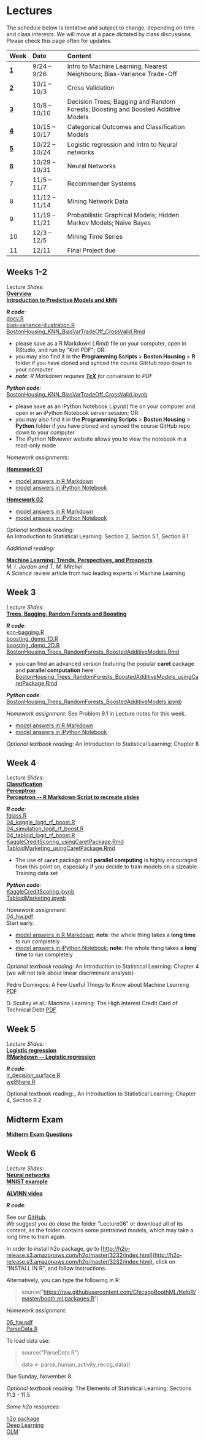 # **Lectures**

The schedule below is tentative and subject to change, depending on time and class interests.
We will move at a pace dictated by class discussions. Please check this page often for updates.

| Week                | Date                | Content                                                                          |
|:--------------------|:--------------------|:---------------------------------------------------------------------------------|
| [**1**](#weeks-1-2) | 9/24 &ndash; 9/26   | Intro to  Machine Learning; Nearest Neighbours; Bias-Variance Trade-Off          |
| [**2**](#weeks-1-2) | 10/1 &ndash; 10/3   | Cross Validation                                                                 |
| [**3**](#week-3)    | 10/8 &ndash; 10/10  | Decision Trees; Bagging and Random Forests; Boosting and Boosted Additive Models |
| [**4**](#week-4)    | 10/15 &ndash; 10/17 | Categorical Outcomes and Classification Models                                   |
| [**5**](#week-5)    | 10/22 &ndash; 10/24 | Logistic regression and Intro to Neural networks                                 |
| [**6**](#week-6)    | 10/29 &ndash; 10/31 | Neural Networks                                                                  | 
| 7                   | 11/5 &ndash; 11/7   | Recommender Systems                                                              |
| 8                   | 11/12 &ndash; 11/14 | Mining Network Data                                                              |
| 9                   | 11/19 &ndash; 11/21 | Probabilistic Graphical Models; Hidden Markov Models; Naive Bayes                |
| 10                  | 12/3 &ndash; 12/5   | Mining Time Series                                                               |
| 11                  | 12/11               | Final Project due                                                                |


## Weeks 1-2

_Lecture Slides:_ <br>
[**Overview**](Syllabus/01_overview.pdf) <br>
[**Introduction to Predictive Models and kNN**](Syllabus/01_knn.pdf)

_**R code**:_ <br>
[docv.R](https://github.com/ChicagoBoothML/HelpR/blob/master/docv.R) <br>
[bias-variance-illustration.R](Syllabus/bias-variance-illustration.R) <br>
[BostonHousing_KNN_BiasVarTradeOff_CrossValid.Rmd](http://raw.githubusercontent.com/ChicagoBoothML/MachineLearning_Fall2015/master/Programming%20Scripts/Boston%20Housing/R/BostonHousing_KNN_BiasVarTradeOff_CrossValid.Rmd)

- please save as a R Markdown (_.Rmd_) file on your computer, open in RStudio, and run by "Knit PDF"; OR:
- you may also find it in the **Programming Scripts** > **Boston Housing** > **R** folder
if you have cloned and synced the course GitHub repo down to your computer
- _**note**: R Markdown requires [**TeX**](Installation/TeX) for conversion to PDF_

_**Python code**:_ <br>
[BostonHousing_KNN_BiasVarTradeOff_CrossValid.ipynb](https://github.com/ChicagoBoothML/MachineLearning_Fall2015/blob/master/Programming%20Scripts/Boston%20Housing/Python/BostonHousing_KNN_BiasVarTradeOff_CrossValid.ipynb)
 
- please save as an iPython Notebook (_.ipynb_) file on your computer and open in an iPython Notebook server session; OR:
- you may also find it in the **Programming Scripts** > **Boston Housing** > **Python** folder
if you have cloned and synced the course GitHub repo down to your computer
- The iPython NBviewer website allows you to view the notebook in a read-only mode

_Homework assignments:_ <br>

[**Homework 01**](Syllabus/01_hw.pdf)

- [model answers in R Markdown](https://raw.githubusercontent.com/ChicagoBoothML/MachineLearning_Fall2015/master/Programming%20Scripts/Used%20Cars/R/UsedCars_HW01ans.Rmd)
- [model answers in iPython Notebook](https://github.com/ChicagoBoothML/MachineLearning_Fall2015/blob/master/Programming%20Scripts/Used%20Cars/Python/UsedCars_HW01ans.ipynb)

[**Homework 02**](Syllabus/02_hw.pdf)

- [model answers in R Markdown](https://raw.githubusercontent.com/ChicagoBoothML/MachineLearning_Fall2015/master/Programming%20Scripts/Used%20Cars/R/UsedCars_HW02ans.Rmd)
- [model answers in iPython Notebook](https://github.com/ChicagoBoothML/MachineLearning_Fall2015/blob/master/Programming%20Scripts/Used%20Cars/Python/UsedCars_HW02ans.ipynb)

_Optional textbook reading:_ <br>
An Introduction to Statistical Learning: Section 2, Section 5.1, Section 8.1

_Additional reading:_

[**Machine Learning: Trends, Perspectives, and Prospects**](http://www.sciencemag.org/content/349/6245/255.full.pdf) <br>
*M. I. Jordan and T. M. Mitchel* <br>
A *Science* review article from two leading experts in Machine Learning


## Week 3

_Lecture Slides:_ <br>
[**Trees, Bagging, Random Forests and Boosting**](Syllabus/03_trees_bag_boost.pdf)

_**R code**:_ <br>
[knn-bagging.R](https://raw.githubusercontent.com/ChicagoBoothML/MachineLearning_Fall2015/master/Programming%20Scripts/Lecture03/knn-bagging.R) <br>
[boosting_demo_1D.R](https://raw.githubusercontent.com/ChicagoBoothML/MachineLearning_Fall2015/master/Programming%20Scripts/Lecture03/boosting_demo_1D.R) <br>
[boosting_demo_2D.R](https://raw.githubusercontent.com/ChicagoBoothML/MachineLearning_Fall2015/master/Programming%20Scripts/Lecture03/boosting_demo_2D.R) <br>
[BostonHousing_Trees_RandomForests_BoostedAdditiveModels.Rmd](https://raw.githubusercontent.com/ChicagoBoothML/MachineLearning_Fall2015/master/Programming%20Scripts/Boston%20Housing/R/BostonHousing_Trees_RandomForests_BoostedAdditiveModels.Rmd)

- you can find an advanced version featuring the popular **caret** package and **parallel computation** here: [BostonHousing_Trees_RandomForests_BoostedAdditiveModels_usingCaretPackage.Rmd](https://raw.githubusercontent.com/ChicagoBoothML/MachineLearning_Fall2015/master/Programming%20Scripts/Boston%20Housing/R/BostonHousing_Trees_RandomForests_BoostedAdditiveModels_usingCaretPackage.Rmd)

_**Python code**:_ <br>
[BostonHousing_Trees_RandomForests_BoostedAdditiveModels.ipynb](https://github.com/ChicagoBoothML/MachineLearning_Fall2015/blob/master/Programming%20Scripts/Boston%20Housing/Python/BostonHousing_Trees_RandomForests_BoostedAdditiveModels.ipynb)

_Homework assignment:_ See Problem 9.1 in Lecture notes for this week.

- [model answers in R Markdown](https://raw.githubusercontent.com/ChicagoBoothML/MachineLearning_Fall2015/master/Programming%20Scripts/Used%20Cars/R/UsedCars_HW03ans.Rmd)
- [model answers in iPython Notebook](https://github.com/ChicagoBoothML/MachineLearning_Fall2015/blob/master/Programming%20Scripts/Used%20Cars/Python/UsedCars_HW03ans.ipynb)

_Optional textbook reading:_ 
An Introduction to Statistical Learning: Chapter 8


## Week 4

_Lecture Slides:_ <br>
[**Classification**](Syllabus/04_classification.pdf) <br>
[**Perceptron**](Syllabus/04_perceptron.pdf) <br>
[**Perceptron -- R Markdown Script to recreate slides**](Syllabus/Perceptron.Rmd.zip)

_**R code**:_ <br>
[fglass.R](https://raw.githubusercontent.com/ChicagoBoothML/MachineLearning_Fall2015/master/Programming%20Scripts/Lecture04/fglass.R) <br>
[04_kaggle_logit_rf_boost.R](https://raw.githubusercontent.com/ChicagoBoothML/MachineLearning_Fall2015/master/Programming%20Scripts/Lecture04/04_kaggle_logit_rf_boost.R) <br>
[04_simulation_logit_rf_boost.R](https://raw.githubusercontent.com/ChicagoBoothML/MachineLearning_Fall2015/master/Programming%20Scripts/Lecture04/04_simulation_logit_rf_boost.R) <br>
[04_tabloid_logit_rf_boost.R](https://raw.githubusercontent.com/ChicagoBoothML/MachineLearning_Fall2015/master/Programming%20Scripts/Lecture04/04_tabloid_logit_rf_boost.R) <br>
[KaggleCreditScoring_usingCaretPackage.Rmd](http://raw.githubusercontent.com/ChicagoBoothML/MachineLearning_Fall2015/master/Programming%20Scripts/Kaggle%20Credit%20Scoring/R/KaggleCreditScoring_usingCaretPackage.Rmd) <br>
[TabloidMarketing_usingCaretPackage.Rmd](http://raw.githubusercontent.com/ChicagoBoothML/MachineLearning_Fall2015/master/Programming%20Scripts/Tabloid%20Marketing/R/TabloidMarketing_usingCaretPackage.Rmd)

- The use of **`caret`** package and **parallel computing** is highly encouraged from this point on, especially if you decide to train models on a sizeable Training data set


_**Python code**:_ <br>
[KaggleCreditScoring.ipynb](http://github.com/ChicagoBoothML/MachineLearning_Fall2015/blob/master/Programming%20Scripts/Kaggle%20Credit%20Scoring/Python/KaggleCreditScoring.ipynb) <br>
[TabloidMarketing.ipynb](http://github.com/ChicagoBoothML/MachineLearning_Fall2015/blob/master/Programming%20Scripts/Tabloid%20Marketing/Python/TabloidMarketing.ipynb)


_Homework assignment:_  <br>
[04_hw.pdf](Syllabus/04_hw.pdf) <br>
Start early.

- [model answers in R Markdown](https://raw.githubusercontent.com/ChicagoBoothML/MachineLearning_Fall2015/master/Programming%20Scripts/KDD%20Cup%202009%20Orange%20Customer%20Relationships/R/KDDCup2009_OrangeCustRel_Churn.Rmd); **note**: the whole thing takes a **long time** to run completely
- [model answers in iPython Notebook](https://github.com/ChicagoBoothML/MachineLearning_Fall2015/blob/master/Programming%20Scripts/KDD%20Cup%202009%20Orange%20Customer%20Relationships/Python/KDDCup2009_OrangeCustRel_Churn.ipynb); **note**: the whole thing takes a **long time** to run completely

_Optional textbook reading:_ 
An Introduction to Statistical Learning: Chapter 4 (we will not talk about linear discriminant analysis)

Pedro Domingos: A Few Useful Things to Know about Machine Learning [PDF](http://homes.cs.washington.edu/~pedrod/papers/cacm12.pdf)

D. Sculley et al.: Machine Learning: The High Interest Credit Card of Technical Debt [PDF](http://static.googleusercontent.com/media/research.google.com/en//pubs/archive/43146.pdf)


## Week 5

_Lecture Slides:_ <br>
[**Logistic regression**](Syllabus/05_logistic_regression.pdf) <br>
[**RMarkdown -- Logistic regression**](Syllabus/05_logistic_regression.zip) <br>


_**R code**:_ <br>
[lr_decision_surface.R](https://raw.githubusercontent.com/ChicagoBoothML/MachineLearning_Fall2015/master/Programming%20Scripts/Lecture05/lr_decision_surface.R) <br>
[we8there.R](https://raw.githubusercontent.com/ChicagoBoothML/MachineLearning_Fall2015/master/Programming%20Scripts/Lecture05/we8there.R) <br>


Optional textbook reading:_ 
An Introduction to Statistical Learning: Chapter 4, Section 6.2

## Midterm Exam

[**Midterm Exam Questions**](Syllabus/Midterm.pdf)


## Week 6

_Lecture Slides:_ <br>
[**Neural networks**](Syllabus/06_nn.pdf) <br>
[**MNIST example**](Syllabus/06_mnist_example.pdf) <br>

[**ALVINN video**](http://watson.latech.edu/book/intelligence/intelligenceOverview5b4.html)


_**R code**:_ <br>

See our [GitHub](https://github.com/ChicagoBoothML/MachineLearning_Fall2015/tree/master/Programming%20Scripts/Lecture06). <br>
We suggest you do close the folder "Lecture06" or download all of its content, as the folder contains some pretrained models, which may take a long time to train again.

In order to install h2o package, go to [http://h2o-release.s3.amazonaws.com/h2o/master/3232/index.html](http://h2o-release.s3.amazonaws.com/h2o/master/3232/index.html), click on "INSTALL IN R", and follow instructions.

Alternatively, you can type the following in R:

> source("https://raw.githubusercontent.com/ChicagoBoothML/HelpR/master/booth.ml.packages.R")


_Homework assignment:_  <br>

[06_hw.pdf](Syllabus/06_hw.pdf) <br>
[ParseData.R](https://raw.githubusercontent.com/ChicagoBoothML/MachineLearning_Fall2015/master/Programming%20Scripts/UCI%20Human%20Activity%20Recognition%20Using%20Smartphones/R/ParseData.R)

To load data use:

> source("ParseData.R")
>
> data <- parse_human_activity_recog_data()

Due Sunday, November 8.

_Optional textbook reading:_ 
The Elements of Statistical Learning: Sections 11.3 - 11.5

_Some h2o resources:_

[h2o package](http://h2o-release.s3.amazonaws.com/h2o/master/3232/docs-website/h2o-r/h2o_package.pdf) <br>
[Deep Learning](http://h2o-release.s3.amazonaws.com/h2o/master/3232/docs-website/h2o-docs/booklets/DeepLearning_Vignette.pdf) <br>
[GLM](http://h2o-release.s3.amazonaws.com/h2o/master/3232/docs-website/h2o-docs/booklets/GLM_Vignette.pdf) <br>

